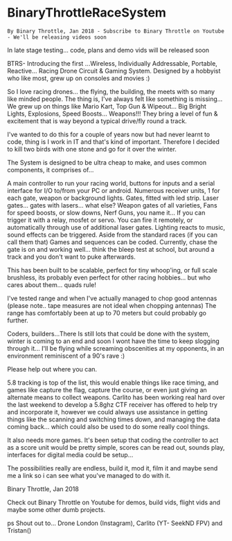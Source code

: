 # BinaryThrottleRaceSystem
    By Binary Throttle, Jan 2018 - Subscribe to Binary Throttle on Youtube - We'll be releasing videos soon
    
In late stage testing... code, plans and demo vids will be released soon

BTRS- Introducing the first ...Wireless, Individually Addressable, Portable, Reactive... Racing Drone Circuit &amp; Gaming System.  Designed by a hobbyist who like most, grew up on consoles and movies :)

So I love racing drones... the flying, the building, the meets with so many like minded people. 
The thing is, I've always felt like something is missing... 
We grew up on things like Mario Kart, Top Gun & Wipeout... Big Bright Lights, Explosions, Speed Boosts... Weapons!!!
They bring a level of fun & excitement that is way beyond a typical drive/fly round a track.

I've wanted to do this for a couple of years now but had never learnt to code, thing is I work in IT and that's kind of important. 
Therefore I decided to kill two birds with one stone and go for it over the winter. 

The System is designed to be ultra cheap to make, and uses common components, it comprises of...

A main controller to run your racing world, buttons for inputs and a serial interface for I/O to/from your PC or android.
Numerous receiver units, 1 for each gate, weapon or background lights.
Gates, fitted with led strip.
Laser gates... gates with lasers... what else?
Weapon gates of all varieties, Fans for speed boosts, or slow downs, Nerf Guns, you name it... If you can trigger it with a relay, mosfet or servo. You can fire it remotely, or automatically through use of additional laser gates.
Lighting reacts to music, sound effects can be triggered.
Aside from the standard races (if you can call them that) Games and sequences can be coded.
Currently, chase the gate is on and working well... think the bleep test at school, but around a track and you don't want to puke afterwards.

This has been built to be scalable, perfect for tiny whoop'ing, or full scale brushless, its probably even perfect for other racing hobbies... but who cares about them... quads rule!

I've tested range and when I've actually managed to chop good antennas (please note.. tape measures are not ideal when chopping antennas) The range has comfortably been at up to 70 meters but could probably go further.

Coders, builders...There Is still lots that could be done with the system, winter is coming to an end and soon I wont have the time to keep slogging through it... I'll be flying while screaming obscenities at my opponents, in an environment reminiscent of a 90's rave :)

Please help out where you can.

5.8 tracking is top of the list, this would enable things like race timing, and games like capture the flag, capture the course, or even just giving an alternate means to collect weapons. Carlito has been working real hard over the last weekend to develop a 5.8ghz CTF receiver has offered to help try and incorporate it, however we could always use assistance in getting things like the scanning and switching times down, and managing the data coming back... which could also be used to do some really cool things.

It also needs more games. It's been setup that coding the controller to act as a score unit would be pretty simple, scores can be read out, sounds play, interfaces for digital media could be setup...

The possibilities really are endless, 
build it, mod it, film it and maybe send me a link so i can see what you've managed to do with it.

Binary Throttle, Jan 2018

Check out Binary Throttle on Youtube for demos, build vids, flight vids and maybe some other dumb projects.

ps Shout out to... Drone London (Instagram), Carlito (YT- SeekND FPV) and Tristan()
